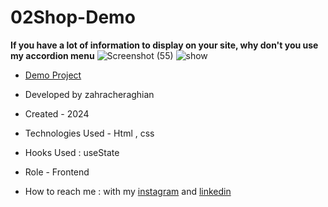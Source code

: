 # 02Shop-Demo
**If you have a lot of information to display on your site, why don't you use my accordion menu**
![Screenshot (55)](https://github.com/zahra-cheraghian/02Shop-Demo/assets/155820127/cdac26c7-3ebe-4446-9ba6-0be965de39d3)
![show](https://github.com/zahra-cheraghian/02Shop-Demo/assets/155820127/bddd66ff-b759-4a6b-b38d-ac02c6a99a38)

- [Demo Project](https://zahra-cheraghian.github.io/02Shop-Demo/)
- Developed by zahracheraghian

- Created - 2024

- Technologies Used - Html , css 

- Hooks Used : useState 

- Role - Frontend

- How to reach me : with my [instagram](https://www.instagram.com/zahracheraghian_web?igsh=MXR1OWRpNW5yOW9jZA==) and [linkedin](http://www.linkedin.com/in/zahra-cheraghianweb)
